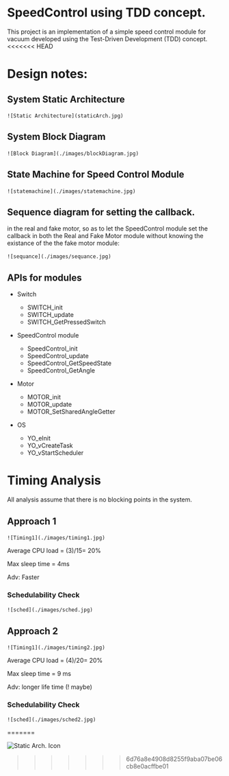 # SpeedControl using TDD concept.
 This project is an implementation of a simple speed control module for vacuum developed using the Test-Driven Development (TDD) concept.
<<<<<<< HEAD


# Design notes:

## System Static Architecture

 	![Static Architecture](staticArch.jpg)

## System Block Diagram 

 	![Block Diagram](./images/blockDiagram.jpg)

## State Machine for Speed Control Module

 	![statemachine](./images/statemachine.jpg)


## Sequence diagram for setting the callback.
in the real and fake motor, so as to let the SpeedControl module set the callback in both the Real and Fake Motor module without knowing the existance of the the fake motor module:

 	![sequance](./images/sequance.jpg)


## APIs for modules
* Switch

    * SWITCH_init
    * SWITCH_update
    * SWITCH_GetPressedSwitch
* SpeedControl module
    * SpeedControl_init
    * SpeedControl_update
    * SpeedControl_GetSpeedState
    *  SpeedControl_GetAngle
* Motor
    * MOTOR_init
    * MOTOR_update
    * MOTOR_SetSharedAngleGetter

* OS
    * YO_eInit
    * YO_vCreateTask
    * YO_vStartScheduler

#  Timing Analysis
All analysis assume that there is no blocking points in the system.

## Approach 1

 	![Timing1](./images/timing1.jpg)

Average CPU load = (3)/15= 20%

Max sleep time = 4ms

Adv: Faster

### Schedulability Check

 	![sched](./images/sched.jpg)


## Approach 2

 	![Timing1](./images/timing2.jpg)

Average CPU load = (4)/20= 20%

Max sleep time = 9 ms

Adv: longer life time (! maybe)


### Schedulability Check

 	![sched](./images/sched2.jpg)
=======
 
 
 
![Static Arch. Icon](https://drive.google.com/file/d/1VdPaJxBpAdW1XKWEQCxygcwMlCv8UcXy/view?usp=sharing)
>>>>>>> 6d76a8e4908d8255f9aba07be06cb8e0acffbe01
